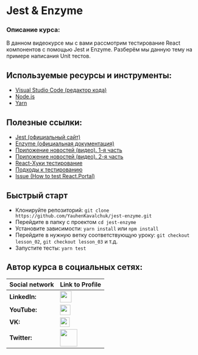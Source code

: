 # Jest & Enzyme

### Описание курса:
В данном видеокурсе мы с вами рассмотрим тестирование React компонентов с помощью Jest и Enzyme. Разберём мы данную тему на примере написания Unit тестов.

## Используемые ресурсы и инструменты:
- [Visual Studio Code (редактор кода)](https://code.visualstudio.com)
- [Node.js](https://nodejs.org/en/)
- [Yarn](https://yarnpkg.com)

## Полезные ссылки:
- [Jest (официальный сайт)](https://jestjs.io)
- [Enzyme (официальная документация)](https://enzymejs.github.io/enzyme/docs/api/)
- [Приложение новостей (видео). 1-я часть](https://youtu.be/np6k4FH6Hg8)
- [Приложение новостей (видео). 2-я часть](https://youtu.be/d2Z1D5Jvajc)
- [React-Хуки тестирование](https://ru.reactjs.org/docs/hooks-faq.html#how-to-test-components-that-use-hooks)
- [Подходы к тестированию](https://habr.com/ru/post/459620/)
- [Issue (How to test React.Portal)](https://github.com/testing-library/react-testing-library/issues/62)

## Быстрый старт
- Клонируйте репозиторий: `git clone https://github.com/YauhenKavalchuk/jest-enzyme.git`
- Перейдите в папку с проектом `cd jest-enzyme`
- Установите зависимости: `yarn install` или `npm install`
- Перейдите в нужную ветку соответствующую уроку: `git checkout lesson_02`, `git checkout lesson_03` и т.д.
- Запустите тесты: `yarn test`

## Автор курса в социальных сетях:
Social network | Link to Profile
-----|-----
**LinkedIn:** | [<img src="https://upload.wikimedia.org/wikipedia/commons/thumb/e/e9/Linkedin_icon.svg/1200px-Linkedin_icon.svg.png" height="30" />](http://www.linkedin.com/in/YauhenKavalchuk)
**YouTube:** | [<img src="https://upload.wikimedia.org/wikipedia/commons/thumb/e/e1/Logo_of_YouTube_%282015-2017%29.svg/1280px-Logo_of_YouTube_%282015-2017%29.svg.png" height="27" />](https://youtube.com/c/YauhenKavalchuk)
**VK:** | [<img src="http://pngimg.com/uploads/vkontakte/vkontakte_PNG27.png" height="25" />](http://vk.com/YauhenKavalchuk)
**Twitter:** | [<img src="http://www.stickpng.com/assets/images/580b57fcd9996e24bc43c53e.png" height="45" />](https://twitter.com/YauhenKavalchuk)
